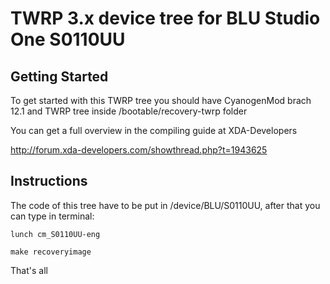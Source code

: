 TWRP 3.x device tree for BLU Studio One S0110UU
========================================

Getting Started
---------------
To get started with this TWRP tree you should have CyanogenMod brach 12.1 and TWRP tree inside /bootable/recovery-twrp folder

You can get a full overview in the compiling guide at XDA-Developers 

http://forum.xda-developers.com/showthread.php?t=1943625

Instructions
------------
The code of this tree have to be put in /device/BLU/S0110UU, after that you can type in terminal:

    lunch cm_S0110UU-eng
    
    make recoveryimage

That's all

